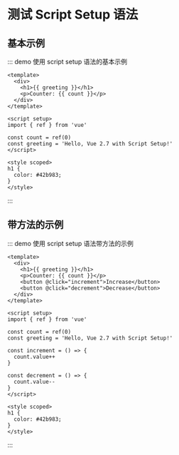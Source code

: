 # 测试 Script Setup 语法

## 基本示例

::: demo 使用 script setup 语法的基本示例

```vue
<template>
  <div>
    <h1>{{ greeting }}</h1>
    <p>Counter: {{ count }}</p>
  </div>
</template>

<script setup>
import { ref } from 'vue'

const count = ref(0)
const greeting = 'Hello, Vue 2.7 with Script Setup!'
</script>

<style scoped>
h1 {
  color: #42b983;
}
</style>
```

:::

## 带方法的示例

::: demo 使用 script setup 语法带方法的示例

```vue
<template>
  <div>
    <h1>{{ greeting }}</h1>
    <p>Counter: {{ count }}</p>
    <button @click="increment">Increase</button>
    <button @click="decrement">Decrease</button>
  </div>
</template>

<script setup>
import { ref } from 'vue'

const count = ref(0)
const greeting = 'Hello, Vue 2.7 with Script Setup!'

const increment = () => {
  count.value++
}

const decrement = () => {
  count.value--
}
</script>

<style scoped>
h1 {
  color: #42b983;
}
</style>
```

:::